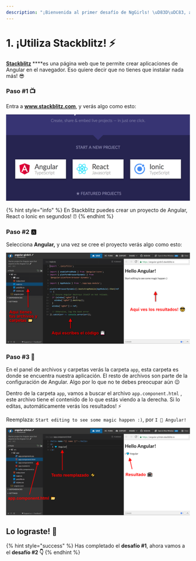 ```yaml
---
description: "¡Bienvenida al primer desafío de NgGirls! \uD83D\uDC83, aquí aprenderás a usar Stackblitz, la manera más fácil de aprender Angular! \uD83C\uDD70"
---
```


# 1. ¡Utiliza Stackblitz! ⚡

[**Stackblitz**](https://stackblitz.com/) ****es una página web que te permite crear aplicaciones de Angular en el navegador. Eso quiere decir que no tienes que instalar nada más! 😎

### Paso \#1 📺

Entra a **www.stackblitz.com**, y verás algo como esto:

![](.gitbook/assets/image.png)

{% hint style="info" %}
En Stackblitz puedes crear un proyecto de Angular, React o Ionic en segundos! ⏰
{% endhint %}

### Paso \#2 🅰

Selecciona **Angular,** y una vez se cree el proyecto verás algo como esto:

![](.gitbook/assets/image%20%281%29.png)

### Paso \#3 📂

En el panel de archivos y carpetas verás la carpeta `app`, esta carpeta es donde se encuentra nuestra aplicación. El resto de archivos son parte de la configuración de Angular. Algo por lo que no te debes preocupar aún 😉

Dentro de la carpeta `app`, vamos a buscar el archivo `app.component.html` , este archivo tiene el contenido de lo que estás viendo a la derecha. Si lo editas, automáticamente verás los resultados! ⚡️

Reemplaza: `Start editing to see some magic happen :)`, por `I 💙 Angular!`

![](.gitbook/assets/image%20%282%29.png)

## Lo lograste! 💪

{% hint style="success" %}
Has completado el **desafío \#1**, ahora vamos a el **desafío \#2 👇**
{% endhint %}

